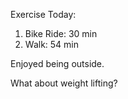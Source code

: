 Exercise Today:

1. Bike Ride: 30 min
2. Walk: 54 min

Enjoyed being outside.

What about weight lifting?


